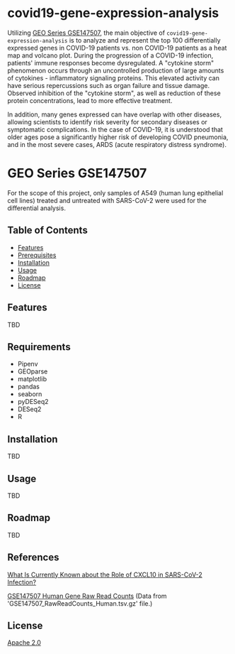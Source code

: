 # covid19-gene-expression-analysis

Utilizing [GEO Series GSE147507](https://www.ncbi.nlm.nih.gov/geo/query/acc.cgi?acc=GSE147507), the main objective of `covid19-gene-expression-analysis` is to analyze and represent the top 100 differentially expressed genes in COVID-19 patients vs. non COVID-19 patients as a heat map and volcano plot. During the progression of a COVID-19 infection, patients' immune responses become dysregulated. A "cytokine storm" phenomenon occurs through an uncontrolled production of large amounts of cytokines - inflammatory signaling proteins. This elevated activity can have serious repercussions such as organ failure and tissue damage. Observed inhibition of the "cytokine storm", as well as reduction of these protein concentrations, lead to more effective treatment. 

In addition, many genes expressed can have overlap with other diseases, allowing scientists to identify risk severity for secondary diseases or symptomatic complications. In the case of COVID-19, it is understood that older ages pose a significantly higher risk of developing COVID pneumonia, and in the most severe cases, ARDS (acute respiratory distress syndrome).

# GEO Series GSE147507

For the scope of this project, only samples of A549 (human lung epithelial cell lines) treated and untreated with SARS-CoV-2 were used for the differential analysis. 

## Table of Contents

- [Features](#features)
- [Prerequisites](#prerequisites)
- [Installation](#installation)
- [Usage](#usage)
- [Roadmap](#roadmap)
- [License](#license)

## Features
TBD

## Requirements
- Pipenv
- GEOparse
- matplotlib
- pandas
- seaborn
- pyDESeq2
- DESeq2
- R

## Installation

TBD

## Usage
TBD

## Roadmap
TBD

## References
[What Is Currently Known about the Role of CXCL10 in SARS-CoV-2 Infection?](https://pmc.ncbi.nlm.nih.gov/articles/PMC8998241/)

[GSE147507 Human Gene Raw Read Counts](https://www.ncbi.nlm.nih.gov/geo/download/?acc=GSE147507)
(Data from 'GSE147507_RawReadCounts_Human.tsv.gz' file.)

## License
[Apache 2.0](https://choosealicense.com/licenses/apache-2.0/)